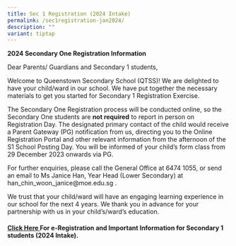 ```yaml
---
title: Sec 1 Registration (2024 Intake)
permalink: /sec1registration-jan2024/
description: ""
variant: tiptap
---
```

<p><strong>2024 Secondary One Registration Information</strong></p><p>Dear Parents/ Guardians and Secondary 1 students,</p><p>Welcome to Queenstown Secondary School (QTSS)! We are delighted to have your child/ward in our school. We have put together the necessary materials to get you started for Secondary 1 Registration Exercise.</p><p>The Secondary One Registration process will be conducted online, so the Secondary One students are&nbsp;<strong>not required</strong>&nbsp;to report in person on Registration Day. The designated primary contact of the child would receive a Parent Gateway (PG) notification from us, directing you to the Online Registration Portal and other relevant information from the afternoon of the S1 School Posting Day. You will be informed of your child’s form class from 29 December 2023 onwards via PG.</p><p>For further enquiries, please call the General Office at 6474 1055, or send an email to Ms Janice Han, Year Head (Lower Secondary) at han_chin_woon_janice@moe.edu.sg&nbsp;.</p><p>We trust that your child/ward will have an engaging learning experience in our school for the next 4 years. We thank you in advance for your partnership with us in your child’s/ward’s education.</p><h4><a href="/files/QTSS_Important_information_for_2024_Sec_1_students.pdf" rel="noopener noreferrer nofollow" target="_blank"><u>Click Here </u></a>For e-Registration and Important Information for Secondary 1 students (2024 Intake).</h4><p></p>